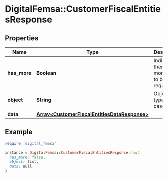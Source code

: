 # DigitalFemsa::CustomerFiscalEntitiesResponse

## Properties

| Name | Type | Description | Notes |
| ---- | ---- | ----------- | ----- |
| **has_more** | **Boolean** | Indicates if there are more pages to be requested |  |
| **object** | **String** | Object type, in this case is list |  |
| **data** | [**Array&lt;CustomerFiscalEntitiesDataResponse&gt;**](CustomerFiscalEntitiesDataResponse.md) |  | [optional] |

## Example

```ruby
require 'digital_femsa'

instance = DigitalFemsa::CustomerFiscalEntitiesResponse.new(
  has_more: false,
  object: list,
  data: null
)
```

